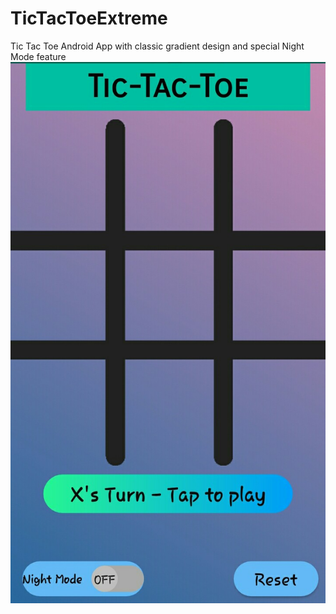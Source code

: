 # TicTacToeExtreme
Tic Tac Toe Android App with classic gradient design and special Night Mode feature
![](app/Sshot1.jpg)
